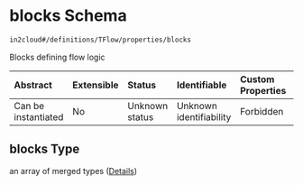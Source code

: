 # blocks Schema

```txt
in2cloud#/definitions/TFlow/properties/blocks
```

Blocks defining flow logic

| Abstract            | Extensible | Status         | Identifiable            | Custom Properties | Additional Properties | Access Restrictions | Defined In                                                                     |
| :------------------ | :--------- | :------------- | :---------------------- | :---------------- | :-------------------- | :------------------ | :----------------------------------------------------------------------------- |
| Can be instantiated | No         | Unknown status | Unknown identifiability | Forbidden         | Allowed               | none                | [TDSLRoot.schema.json*](../schema/TDSLRoot.schema.json "open original schema") |

## blocks Type

an array of merged types ([Details](tdslroot-definitions-tflow-properties-blocks-items.md))
